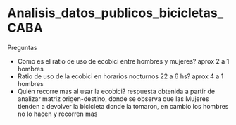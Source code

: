 # Analisis_datos_publicos_bicicletas_CABA


Preguntas 

* Como es el ratio de uso de ecobici entre hombres y mujeres? aprox 2 a 1 hombres
* Ratio de uso de la ecobici en horarios nocturnos 22 a 6 hs? aprox 4 a 1 hombres
* Quién recorre mas al usar la ecobici? respuesta obtenida a partir de analizar matriz origen-destino, donde se observa que las Mujeres tienden a devolver la bicicleta donde la tomaron, en cambio los hombres no lo hacen y recorren mas
